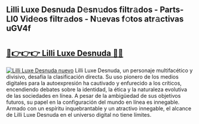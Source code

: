 ## Lilli Luxe Desnuda D𝚎sn𝚞dos filtr𝚊dos - Parts-LI0 Vid𝚎os filtr𝚊dos - N𝚞evas f𝚘tos atr𝚊ctivas uGV4f

# <h2><a href="http://mbayb5j.tromn.icu/?c=Lilli+Luxe+Desnuda">🔗👉👉👉 Lilli Luxe Desnuda 🔗🔗</a></h2>

[![Lilli Luxe Desnuda nuevo](https://i.imgur.com/pEAQMta.gif)](http://mbayb5j.tromn.icu/?c=Lilli+Luxe+Desnuda)
Lilli Luxe Desnuda, un personaje multifacético y divisivo, desafía la clasificación directa. Su uso pionero de los medios digitales para la autoexpresión ha cautivado y enfurecido a los críticos, encendiendo debates sobre la identidad, la ética y la naturaleza evolutiva de las sociedades en línea. A pesar de la ambigüedad de sus objetivos futuros, su papel en la configuración del mundo en línea es innegable. Armado con un espíritu inquebrantable y un atractivo innegable, el alcance de Lilli Luxe Desnuda en el universo digital no tiene límites.

